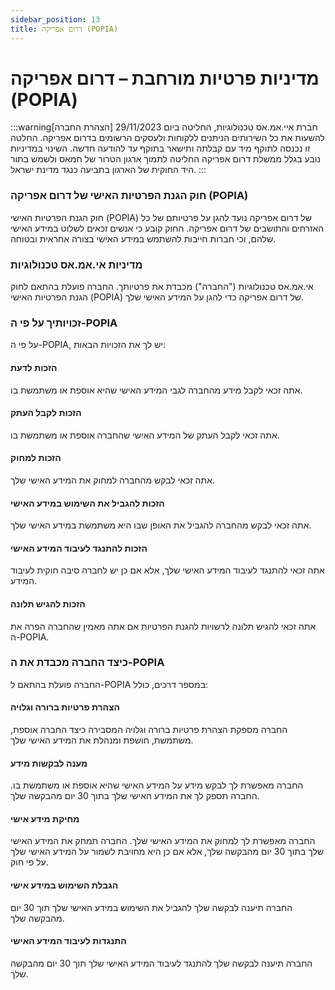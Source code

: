 ```yaml
---
sidebar_position: 13
title: דרום אפריקה (POPIA)
---
```


# מדיניות פרטיות מורחבת – דרום אפריקה (POPIA)  

:::warning[הצהרת החברה]
חברת איי.אמ.אס טכנולוגיות, החליטה ביום 29/11/2023 להשעות את כל השירותים הניתנים ללקוחות ולעסקים הרשומים בדרום אפריקה. החלטה זו נכנסה לתוקף מיד עם קבלתה ותישאר בתוקף עד להודעה חדשה. השינוי במדיניות נובע בגלל ממשלת דרום אפריקה החליטה לתמוך ארגון הטרור של חמאס ולשמש בתור היד החוקית של הארגון בתביעה כנגד מדינת ישראל.
:::

### חוק הגנת הפרטיות האישי של דרום אפריקה (POPIA)

חוק הגנת הפרטיות האישי (POPIA) של דרום אפריקה נועד להגן על פרטיותם של כל האזרחים והתושבים של דרום אפריקה. החוק קובע כי אנשים זכאים לשלוט במידע האישי שלהם, וכי חברות חייבות להשתמש במידע האישי בצורה אחראית ובטוחה.

### מדיניות אי.אמ.אס טכנולוגיות

אי.אמ.אס טכנולוגיות ("החברה") מכבדת את פרטיותך. החברה פועלת בהתאם לחוק הגנת הפרטיות האישי (POPIA) של דרום אפריקה כדי להגן על המידע האישי שלך.

### זכויותיך על פי ה-POPIA

על פי ה-POPIA, יש לך את הזכויות הבאות:

#### הזכות לדעת

אתה זכאי לקבל מידע מהחברה לגבי המידע האישי שהיא אוספת או משתמשת בו.

#### הזכות לקבל העתק

אתה זכאי לקבל העתק של המידע האישי שהחברה אוספת או משתמשת בו.

#### הזכות למחוק

אתה זכאי לבקש מהחברה למחוק את המידע האישי שלך.

#### הזכות להגביל את השימוש במידע האישי

אתה זכאי לבקש מהחברה להגביל את האופן שבו היא משתמשת במידע האישי שלך.

#### הזכות להתנגד לעיבוד המידע האישי

אתה זכאי להתנגד לעיבוד המידע האישי שלך, אלא אם כן יש לחברה סיבה חוקית לעיבוד המידע.

#### הזכות להגיש תלונה

אתה זכאי להגיש תלונה לרשויות להגנת הפרטיות אם אתה מאמין שהחברה הפרה את ה-POPIA.

### כיצד החברה מכבדת את ה-POPIA

החברה פועלת בהתאם ל-POPIA במספר דרכים, כולל:

#### הצהרת פרטיות ברורה וגלויה

החברה מספקת הצהרת פרטיות ברורה וגלויה המסבירה כיצד החברה אוספת, משתמשת, חושפת ומנהלת את המידע האישי שלך.

#### מענה לבקשות מידע

החברה מאפשרת לך לבקש מידע על המידע האישי שהיא אוספת או משתמשת בו. החברה תספק לך את המידע האישי שלך בתוך 30 יום מהבקשה שלך.

#### מחיקת מידע אישי

החברה מאפשרת לך למחוק את המידע האישי שלך. החברה תמחק את המידע האישי שלך בתוך 30 יום מהבקשה שלך, אלא אם כן היא מחויבת לשמור על המידע האישי שלך על פי חוק.

#### הגבלת השימוש במידע אישי

החברה תיענה לבקשה שלך להגביל את השימוש במידע האישי שלך תוך 30 יום מהבקשה שלך.

#### התנגדות לעיבוד המידע האישי

החברה תיענה לבקשה שלך להתנגד לעיבוד המידע האישי שלך תוך 30 יום מהבקשה שלך.